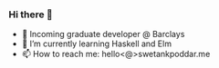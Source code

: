 ### Hi there 👋

- 🔭 Incoming graduate developer @ Barclays
- 🌱 I’m currently learning Haskell and Elm
- 📫 How to reach me: hello<@>swetankpoddar.me
